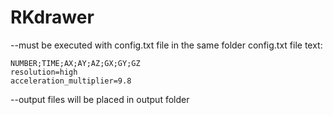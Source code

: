 # RKdrawer
--must be executed with config.txt file in the same folder
config.txt file text:
```
NUMBER;TIME;AX;AY;AZ;GX;GY;GZ
resolution=high
acceleration_multiplier=9.8
```
--output files will be placed in output folder
